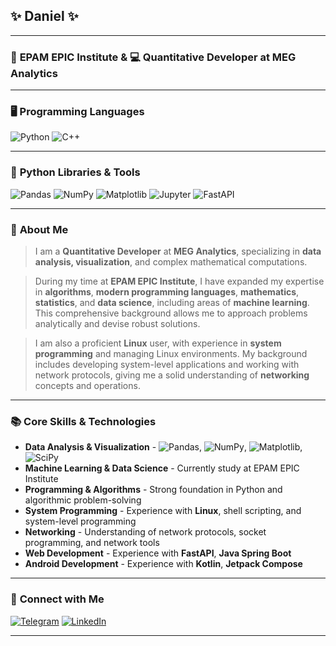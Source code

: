 
## ✨ **Daniel** ✨

___

### 🏢 **EPAM EPIC Institute** & 💻 **Quantitative Developer at MEG Analytics**

___

### 🖥️ **Programming Languages**

![Python](https://img.shields.io/badge/-Python-090909?style=for-the-badge&logo=Python&logoColor=6296CC)
![C++](https://img.shields.io/badge/-C++-090909?style=for-the-badge&logo=C%2b%2b&logoColor=6296CC)

___

### 🐍 **Python Libraries & Tools**

![Pandas](https://img.shields.io/badge/-Pandas-090909?style=for-the-badge&logo=pandas&logoColor=6296CC)
![NumPy](https://img.shields.io/badge/-NumPy-090909?style=for-the-badge&logo=numpy&logoColor=6296CC)
![Matplotlib](https://img.shields.io/badge/-Matplotlib-090909?style=for-the-badge&logo=python&logoColor=6296CC)
![Jupyter](https://img.shields.io/badge/-Jupyter-090909?style=for-the-badge&logo=jupyter&logoColor=6296CC)
![FastAPI](https://img.shields.io/badge/-FastAPI-090909?style=for-the-badge&logo=fastapi&logoColor=6296CC)
___

### 📝 **About Me**

> I am a **Quantitative Developer** at **MEG Analytics**, specializing in **data analysis, visualization**, and complex mathematical computations. 

> During my time at **EPAM EPIC Institute**, I have expanded my expertise in **algorithms**, **modern programming languages**, **mathematics**, **statistics**, and **data science**, including areas of **machine learning**. 
> This comprehensive background allows me to approach problems analytically and devise robust solutions.

> I am also a proficient **Linux** user, with experience in **system programming** and managing Linux environments. 
> My background includes developing system-level applications and working with network protocols, giving me a solid understanding of **networking** concepts and operations.

___

### 📚 **Core Skills & Technologies**

- **Data Analysis & Visualization** - ![Pandas](https://img.shields.io/badge/-Pandas-090909?style=for-the-badge&logo=pandas&logoColor=6296CC), ![NumPy](https://img.shields.io/badge/-NumPy-090909?style=for-the-badge&logo=numpy&logoColor=6296CC), ![Matplotlib](https://img.shields.io/badge/-Matplotlib-090909?style=for-the-badge&logo=python&logoColor=6296CC), ![SciPy](https://img.shields.io/badge/-SciPy-090909?style=for-the-badge&logo=python&logoColor=6296CC)
- **Machine Learning & Data Science** - Currently study at EPAM EPIC Institute
- **Programming & Algorithms** - Strong foundation in Python and algorithmic problem-solving
- **System Programming** - Experience with **Linux**, shell scripting, and system-level programming
- **Networking** - Understanding of network protocols, socket programming, and network tools
- **Web Development** - Experience with **FastAPI**, **Java Spring Boot**
- **Android Development** - Experience with **Kotlin**, **Jetpack Compose**

___

### 🤝 **Connect with Me**

[![Telegram](https://img.shields.io/badge/-Telegram-090909?style=for-the-badge&logo=telegram&logoColor=27A0D9)](https://t.me/fozboom)
[![LinkedIn](https://img.shields.io/badge/-LinkedIn-090909?style=for-the-badge&logo=linkedin&logoColor=0A66C2)](https://www.linkedin.com/fozboom)

---

